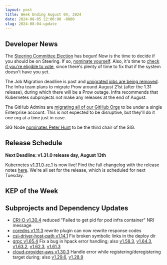 ```yaml
---
layout: post
title: Week Ending August 04, 2024
date: 2024-08-05 22:00:00 -0000
slug: 2024-08-04-update
---
```


## Developer News

The [Steering Committee Election](https://github.com/kubernetes/community/tree/master/elections/steering/2024) has begun!  Now is the time to decide if you should be on Steering.  If so, [nominate yourself](https://github.com/kubernetes/community/tree/master/elections/steering/2024#candidacy-process).  Also, it's time to [check if you're eligible to vote](https://groups.google.com/a/kubernetes.io/g/dev/c/z7wmuHO-2N8), since there's plenty of time to fix that if the system doesn't have you yet.

The Job Migration deadline is past and [umigrated jobs are being removed](https://github.com/kubernetes/test-infra/issues/33226).  The Infra team plans to migrate Prow around August 21st (after the 1.31 release), during which there will be a Prow outage.  Infra recommends that Kubernetes subprojects not make any releases at the end of August.

The GitHub Admins are [migrating all of our GitHub Orgs](https://groups.google.com/a/kubernetes.io/g/dev/c/59Huu9dbqXQ) to be under a single Enterprise account.  This is not expected to be disruptive, but they'll do it one org at a time just in case.

SIG Node [nominates Peter Hunt](https://groups.google.com/a/kubernetes.io/g/dev/c/fbo7LTaRs-A) to be the third chair of the SIG.

## Release Schedule

**Next Deadline: v1.31.0 release day, August 13th**

Kubernetes [v1.31.0-rc.1](https://groups.google.com/a/kubernetes.io/g/dev/c/ASLt7rXS7jc) is now live! Find the full changelog with the release notes [here](https://github.com/kubernetes/kubernetes/blob/master/CHANGELOG/CHANGELOG-1.31.md). We're all set for the release, which is scheduled for next Tuesday.

## KEP of the Week


## Subprojects and Dependency Updates

* [CRI-O v1.30.4](https://github.com/cri-o/cri-o/releases/tag/v1.30.4) reduced "Failed to get pid for pod infra container" NRI message
* [coredns v1.11.3](https://github.com/coredns/coredns/releases/tag/v1.11.3) rewrite plugin can now rewrite response codes
* [csi-driver-host-path v1.14.1](https://github.com/kubernetes-csi/csi-driver-host-path/releases/tag/v1.14.1) Fix broken symbolic links in the deploy dir
* [grpc v1.65.4](https://github.com/grpc/grpc/releases/tag/v1.65.4) Fix a bug in hpack error handling; also [v1.58.3](https://github.com/grpc/grpc/releases/tag/v1.58.3), [v1.64.3](https://github.com/grpc/grpc/releases/tag/v1.64.3), [v1.63.2](https://github.com/grpc/grpc/releases/tag/v1.63.2), [v1.62.3](https://github.com/grpc/grpc/releases/tag/v1.62.3), [v1.61.3](https://github.com/grpc/grpc/releases/tag/v1.61.3)
* [cloud-provider-aws v1.30.3](https://github.com/kubernetes/cloud-provider-aws/releases/tag/v1.30.3) Handle error while registering/deregistering target during; also [v1.29.6](https://github.com/kubernetes/cloud-provider-aws/releases/tag/v1.29.6), [v1.28.9](https://github.com/kubernetes/cloud-provider-aws/releases/tag/v1.28.9)

